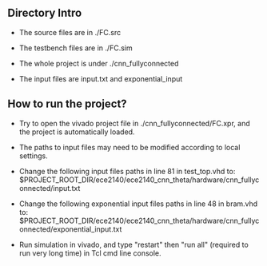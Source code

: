 ## Directory Intro

* The source files are in ./FC.src

* The testbench files are in ./FC.sim

* The whole project is under ./cnn_fullyconnected

* The input files are input.txt and exponential_input

## How to run the project?

* Try to open the vivado project file in ./cnn_fullyconnected/FC.xpr, and the project is automatically loaded.

* The paths to input files may need to be modified according to local settings.

* Change the following input files paths in line 81 in test_top.vhd to: $PROJECT_ROOT_DIR/ece2140/ece2140_cnn_theta/hardware/cnn_fullyconnected/input.txt

* Change the following exponential input files paths in line 48 in bram.vhd to: $PROJECT_ROOT_DIR/ece2140/ece2140_cnn_theta/hardware/cnn_fullyconnected/exponential_input.txt

* Run simulation in vivado, and type "restart" then "run all" (required to run very long time) in Tcl cmd line console.
